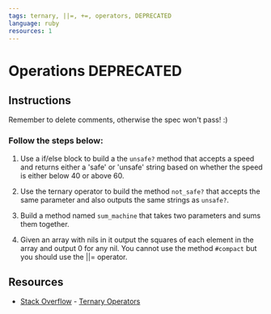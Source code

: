 ```yaml
---
tags: ternary, ||=, +=, operators, DEPRECATED
language: ruby
resources: 1
---
```


# Operations DEPRECATED

## Instructions

Remember to delete comments, otherwise the spec won't pass! :)

### Follow the steps below:

1. Use a if/else block to build a the `unsafe?` method that accepts a speed and returns either a 'safe' or 'unsafe' string based on whether the speed is either below 40 or above 60.

2. Use the ternary operator to build the method `not_safe?` that accepts the same parameter and also outputs the same strings as `unsafe?`.

3. Build a method named `sum_machine` that takes two parameters and sums them together.

4. Given an array with nils in it output the squares of each element in the array and output 0 for any nil. You cannot use the method `#compact` but you should use the ||= operator.

## Resources
* [Stack Overflow](http://stackoverflow.com/) - [Ternary Operators](http://stackoverflow.com/a/4252945)
